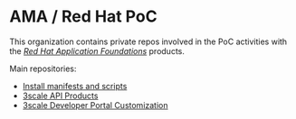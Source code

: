 # AMA / Red Hat PoC

This organization contains private repos involved in the PoC activities with the [*Red Hat Application Foundations*](https://access.redhat.com/products/red-hat-application-foundations/) products.

Main repositories:
- [Install manifests and scripts](../../../install/)
- [3scale API Products](../../../ThreescaleAPIProducts/)
- [3scale Developer Portal Customization](../../../ThreescaleDeveloperPortalCustomizations/)
